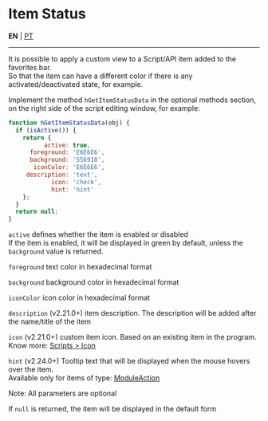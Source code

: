 # Item Status

**EN** | [PT](https://github.com/holyrics/Scripts/blob/main/StatusView.md)

---


It is possible to apply a custom view to a Script/API item added to the favorites bar.<br>
So that the item can have a different color if there is any activated/deactivated state, for example.

Implement the method `hGetItemStatusData` in the optional methods section, on the right side of the script editing window, for example:<br>

```javascript
function hGetItemStatusData(obj) {
  if (isActive()) {
    return {
          active: true,
      foreground: 'E6E6E6',
      background: '556918',
       iconColor: 'E6E6E6',
     description: 'text',
            icon: 'check',
            hint: 'hint'
    };
  }
  return null;
}

```
`active` defines whether the item is enabled or disabled<br>
If the item is enabled, it will be displayed in green by default, unless the `background` value is returned.

`foreground` text color in hexadecimal format<br>

`background` background color in hexadecimal format<br>

`iconColor` icon color in hexadecimal format<br>

`description` (v2.21.0+) item description. The description will be added after the name/title of the item<br>

`icon` (v2.21.0+) custom item icon. Based on an existing item in the program.<br>
Know more: [Scripts > Icon](https://github.com/holyrics/Scripts/blob/main/Icon.md)<br>

`hint` (v2.24.0+) Tooltip text that will be displayed when the mouse hovers over the item.<br>
Available only for items of type: [ModuleAction](https://github.com/holyrics/JSCommunity/tree/main/src/modules#moduleaction)<br>

Note: All parameters are optional

If `null` is returned, the item will be displayed in the default form